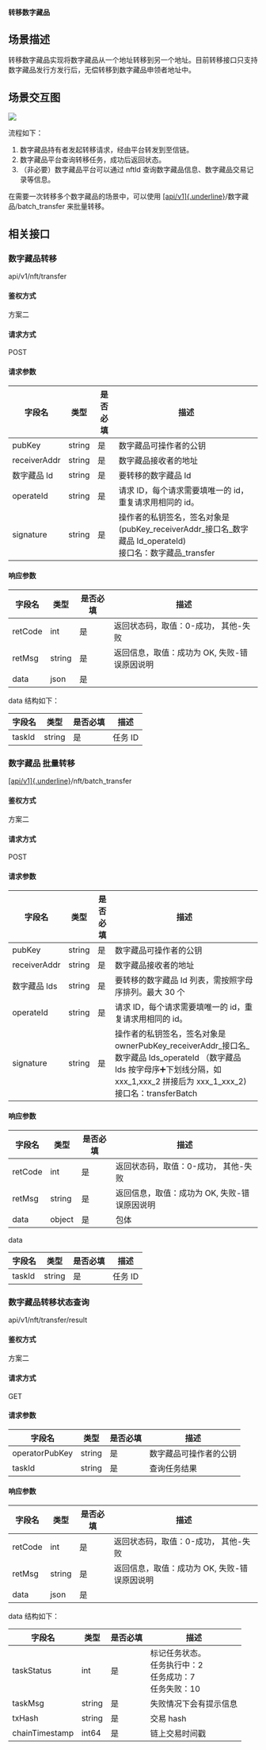 #### 转移数字藏品

## 场景描述

转移数字藏品实现将数字藏品从一个地址转移到另一个地址。目前转移接口只支持数字藏品发行方发行后，无偿转移到数字藏品申领者地址中。

## 场景交互图
![](https://qcloudimg.tencent-cloud.cn/raw/274590cffcfb2d7d488169959bbf9d26.png)

流程如下：

1. 数字藏品持有者发起转移请求，经由平台转发到至信链。
2. 数字藏品平台查询转移任务，成功后返回状态。
3. （非必要）数字藏品平台可以通过 nftId 查询数字藏品信息、数字藏品交易记录等信息。

在需要一次转移多个数字藏品的场景中，可以使用 [[api/v1]{.underline}](user_cancel)/数字藏品/batch_transfer 来批量转移。

## 相关接口

### 数字藏品转移

api/v1/nft/transfer

#### 鉴权方式

方案二

#### 请求方式

POST

#### 请求参数

|  字段名       	|  类型   	|  是否必填 	|  描述                                                                                                    	|
|---------------	|---------	|-----------	|----------------------------------------------------------------------------------------------------------	|
|  pubKey       	|  string 	|  是       	|  数字藏品可操作者的公钥                                                                                  	|
|  receiverAddr 	|  string 	|  是       	|  数字藏品接收者的地址                                                                                    	|
|  数字藏品 Id   	|  string 	|  是       	|  要转移的数字藏品 Id                                                                                      	|
|  operateId    	|  string 	|  是       	|  请求 ID，每个请求需要填唯一的 id，重复请求用相同的 id。                                                    	|
|  signature    	|  string 	|  是       	|  操作者的私钥签名，签名对象是 (pubKey_receiverAddr_接口名_数字藏品 Id_operateId) <br>接口名：数字藏品_transfer 	|

#### 响应参数
|  字段名  	|  类型   	|  是否必填 	|  描述                                        	|
|----------	|---------	|-----------	|----------------------------------------------	|
|  retCode 	|  int    	|  是       	|  返回状态码，取值：0-成功， 其他-失败        	|
|  retMsg  	|  string 	|  是       	|  返回信息，取值：成功为 OK, 失败-错误原因说明 	|
|  data    	|  json   	|  是       	|                                              	|

data 结构如下：

|  字段名 	|  类型   	|  是否必填 	|  描述                                        	|
|---------	|---------	|-----------	|----------------------------------------------	|
|  taskId 	|  string 	|  是       	|  任务 ID                                      	|

### 数字藏品 批量转移

[[api/v1]{.underline}](user_cancel)/nft/batch_transfer

#### 鉴权方式

方案二

#### 请求方式

POST

#### 请求参数

 |  字段名       	|  类型   	|  是否必填 	|  描述                                                                                                                                                                        	|
|---------------	|---------	|-----------	|------------------------------------------------------------------------------------------------------------------------------------------------------------------------------	|
|  pubKey       	|  string 	|  是       	|  数字藏品可操作者的公钥                                                                                                                                                      	|
|  receiverAddr 	|  string 	|  是       	|  数字藏品接收者的地址                                                                                                                                                        	|
|  数字藏品 Ids  	|  string 	|  是       	|  要转移的数字藏品 Id 列表，需按照字母序排列。最大 30 个                                                                                                                          	|
|  operateId    	|  string 	|  是       	|  请求 ID，每个请求需要填唯一的 id，重复请求用相同的 id。                                                                                                                        	|
|  signature    	|  string 	|  是       	|  操作者的私钥签名，签名对象是 ownerPubKey_receiverAddr_接口名_数字藏品 Ids_operateId （数字藏品 Ids 按字母序➕下划线分隔，如 xxx_1,xxx_2 拼接后为 xxx_1_xxx_2) <br>接口名：transferBatch 	|

#### 响应参数

|  字段名  	|  类型   	|  是否必填 	|  描述                                        	|
|----------	|---------	|-----------	|----------------------------------------------	|
|  retCode 	|  int    	|  是       	|  返回状态码，取值：0-成功， 其他-失败        	|
|  retMsg  	|  string 	|  是       	|  返回信息，取值：成功为 OK, 失败-错误原因说明 	|
|  data    	|  object 	|  是       	|  包体                                        	|

data

|  字段名 	|  类型   	|  是否必填 	|  描述                                        	|
|---------	|---------	|-----------	|----------------------------------------------	|
|  taskId 	|  string 	|  是       	|  任务 ID                                      	|

### 数字藏品转移状态查询

api/v1/nft/transfer/result

#### 鉴权方式

方案二

#### 请求方式

GET

#### 请求参数

|  字段名         	|  类型   	|  是否必填 	|  描述                   	|
|-----------------	|---------	|-----------	|-------------------------	|
|  operatorPubKey 	|  string 	|  是       	|  数字藏品可操作者的公钥 	|
|  taskId         	|  string 	|  是       	|  查询任务结果           	|

#### 响应参数

|  字段名  	|  类型   	|  是否必填 	|  描述                                        	|
|----------	|---------	|-----------	|----------------------------------------------	|
|  retCode 	|  int    	|  是       	|  返回状态码，取值：0-成功， 其他-失败        	|
|  retMsg  	|  string 	|  是       	|  返回信息，取值：成功为 OK, 失败-错误原因说明 	|
|  data    	|  json   	|  是       	|                                              	|

data 结构如下：

|  字段名         	|  类型   	|  是否必填 	|  描述                                                  	|
|-----------------	|---------	|-----------	|--------------------------------------------------------	|
|  taskStatus     	|  int    	|  是       	|  标记任务状态。<br>任务执行中：2  <br>任务成功：7 <br>  任务失败：10 	|
|  taskMsg        	|  string 	|  是       	|  失败情况下会有提示信息                                	|
|  txHash         	|  string 	|  是       	|  交易 hash                                              	|
|  chainTimestamp 	|  int64  	|  是       	|  链上交易时间戳                                        	|
